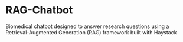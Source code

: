 # RAG-Chatbot
Biomedical chatbot designed to answer research questions using a Retrieval-Augmented Generation (RAG) framework built with Haystack
